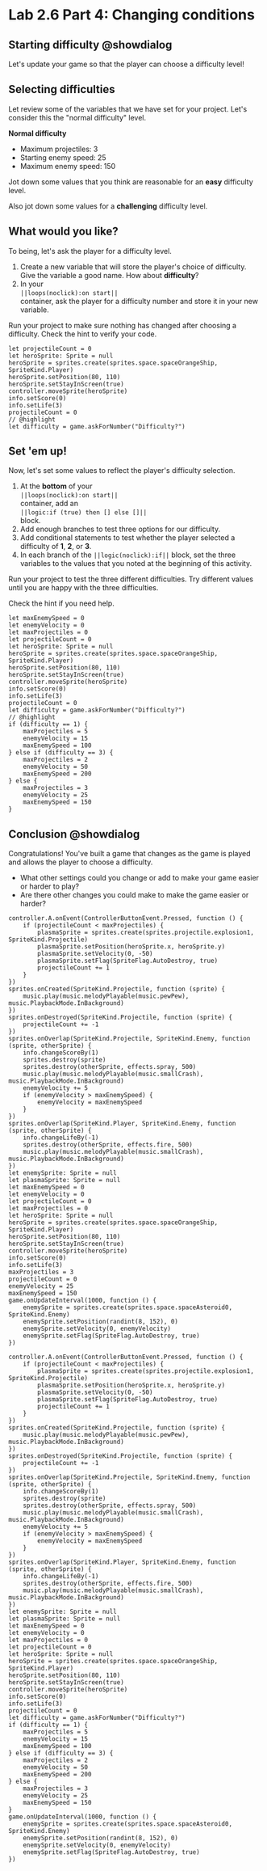 # Lab 2.6 Part 4: Changing conditions

## Starting difficulty @showdialog

Let's update your game so that the player can choose a difficulty level!

## Selecting difficulties

Let review some of the variables that we have set for your project.
Let's consider this the "normal difficulty" level.

**Normal difficulty**

-    Maximum projectiles: 3
-    Starting enemy speed: 25
-    Maximum enemy speed: 150

Jot down some values that you think are reasonable for an **easy** difficulty
level.

Also jot down some values for a **challenging** difficulty level.

## What would you like?

To being, let's ask the player for a difficulty level.

1.   Create a new variable that will store the player's choice of difficulty.
Give the variable a good name. How about **difficulty**?
1.   In your   
``||loops(noclick):on start||``   
container, ask the player for a
difficulty number and store it in your new variable.

Run your project to make sure nothing has changed after choosing a difficulty.
Check the hint to verify your code.

```blocks
let projectileCount = 0
let heroSprite: Sprite = null
heroSprite = sprites.create(sprites.space.spaceOrangeShip, SpriteKind.Player)
heroSprite.setPosition(80, 110)
heroSprite.setStayInScreen(true)
controller.moveSprite(heroSprite)
info.setScore(0)
info.setLife(3)
projectileCount = 0
// @highlight
let difficulty = game.askForNumber("Difficulty?")
```

## Set 'em up!

Now, let's set some values to reflect the player's difficulty selection.

1.   At the **bottom** of your   
``||loops(noclick):on start||``   
container, add an   
``||logic:if (true) then [] else []||``   
block.
1.   Add enough branches to test three options for our difficulty.
1.   Add conditional statements to test whether the player selected
a difficulty of **1**, **2**, or **3**.
1.   In each branch of the ``||logic(noclick):if||`` block,
set the three variables
to the values that you noted at the beginning of this activity.

Run your project to test the three different difficulties.
Try different values until you are happy with the three difficulties.

Check the hint if you need help.

```blocks
let maxEnemySpeed = 0
let enemyVelocity = 0
let maxProjectiles = 0
let projectileCount = 0
let heroSprite: Sprite = null
heroSprite = sprites.create(sprites.space.spaceOrangeShip, SpriteKind.Player)
heroSprite.setPosition(80, 110)
heroSprite.setStayInScreen(true)
controller.moveSprite(heroSprite)
info.setScore(0)
info.setLife(3)
projectileCount = 0
let difficulty = game.askForNumber("Difficulty?")
// @highlight
if (difficulty == 1) {
    maxProjectiles = 5
    enemyVelocity = 15
    maxEnemySpeed = 100
} else if (difficulty == 3) {
    maxProjectiles = 2
    enemyVelocity = 50
    maxEnemySpeed = 200
} else {
    maxProjectiles = 3
    enemyVelocity = 25
    maxEnemySpeed = 150
}
```

## Conclusion @showdialog

Congratulations! You've built a game that changes as the game is played and
allows the player to choose a difficulty.

-    What other settings could you change or add to make your game
easier or harder to play?
-    Are there other changes you could make to make the game easier or harder?

```template
controller.A.onEvent(ControllerButtonEvent.Pressed, function () {
    if (projectileCount < maxProjectiles) {
        plasmaSprite = sprites.create(sprites.projectile.explosion1, SpriteKind.Projectile)
        plasmaSprite.setPosition(heroSprite.x, heroSprite.y)
        plasmaSprite.setVelocity(0, -50)
        plasmaSprite.setFlag(SpriteFlag.AutoDestroy, true)
        projectileCount += 1
    }
})
sprites.onCreated(SpriteKind.Projectile, function (sprite) {
    music.play(music.melodyPlayable(music.pewPew), music.PlaybackMode.InBackground)
})
sprites.onDestroyed(SpriteKind.Projectile, function (sprite) {
    projectileCount += -1
})
sprites.onOverlap(SpriteKind.Projectile, SpriteKind.Enemy, function (sprite, otherSprite) {
    info.changeScoreBy(1)
    sprites.destroy(sprite)
    sprites.destroy(otherSprite, effects.spray, 500)
    music.play(music.melodyPlayable(music.smallCrash), music.PlaybackMode.InBackground)
    enemyVelocity += 5
    if (enemyVelocity > maxEnemySpeed) {
        enemyVelocity = maxEnemySpeed
    }
})
sprites.onOverlap(SpriteKind.Player, SpriteKind.Enemy, function (sprite, otherSprite) {
    info.changeLifeBy(-1)
    sprites.destroy(otherSprite, effects.fire, 500)
    music.play(music.melodyPlayable(music.smallCrash), music.PlaybackMode.InBackground)
})
let enemySprite: Sprite = null
let plasmaSprite: Sprite = null
let maxEnemySpeed = 0
let enemyVelocity = 0
let projectileCount = 0
let maxProjectiles = 0
let heroSprite: Sprite = null
heroSprite = sprites.create(sprites.space.spaceOrangeShip, SpriteKind.Player)
heroSprite.setPosition(80, 110)
heroSprite.setStayInScreen(true)
controller.moveSprite(heroSprite)
info.setScore(0)
info.setLife(3)
maxProjectiles = 3
projectileCount = 0
enemyVelocity = 25
maxEnemySpeed = 150
game.onUpdateInterval(1000, function () {
    enemySprite = sprites.create(sprites.space.spaceAsteroid0, SpriteKind.Enemy)
    enemySprite.setPosition(randint(8, 152), 0)
    enemySprite.setVelocity(0, enemyVelocity)
    enemySprite.setFlag(SpriteFlag.AutoDestroy, true)
})
```

```ghost
controller.A.onEvent(ControllerButtonEvent.Pressed, function () {
    if (projectileCount < maxProjectiles) {
        plasmaSprite = sprites.create(sprites.projectile.explosion1, SpriteKind.Projectile)
        plasmaSprite.setPosition(heroSprite.x, heroSprite.y)
        plasmaSprite.setVelocity(0, -50)
        plasmaSprite.setFlag(SpriteFlag.AutoDestroy, true)
        projectileCount += 1
    }
})
sprites.onCreated(SpriteKind.Projectile, function (sprite) {
    music.play(music.melodyPlayable(music.pewPew), music.PlaybackMode.InBackground)
})
sprites.onDestroyed(SpriteKind.Projectile, function (sprite) {
    projectileCount += -1
})
sprites.onOverlap(SpriteKind.Projectile, SpriteKind.Enemy, function (sprite, otherSprite) {
    info.changeScoreBy(1)
    sprites.destroy(sprite)
    sprites.destroy(otherSprite, effects.spray, 500)
    music.play(music.melodyPlayable(music.smallCrash), music.PlaybackMode.InBackground)
    enemyVelocity += 5
    if (enemyVelocity > maxEnemySpeed) {
        enemyVelocity = maxEnemySpeed
    }
})
sprites.onOverlap(SpriteKind.Player, SpriteKind.Enemy, function (sprite, otherSprite) {
    info.changeLifeBy(-1)
    sprites.destroy(otherSprite, effects.fire, 500)
    music.play(music.melodyPlayable(music.smallCrash), music.PlaybackMode.InBackground)
})
let enemySprite: Sprite = null
let plasmaSprite: Sprite = null
let maxEnemySpeed = 0
let enemyVelocity = 0
let maxProjectiles = 0
let projectileCount = 0
let heroSprite: Sprite = null
heroSprite = sprites.create(sprites.space.spaceOrangeShip, SpriteKind.Player)
heroSprite.setPosition(80, 110)
heroSprite.setStayInScreen(true)
controller.moveSprite(heroSprite)
info.setScore(0)
info.setLife(3)
projectileCount = 0
let difficulty = game.askForNumber("Difficulty?")
if (difficulty == 1) {
    maxProjectiles = 5
    enemyVelocity = 15
    maxEnemySpeed = 100
} else if (difficulty == 3) {
    maxProjectiles = 2
    enemyVelocity = 50
    maxEnemySpeed = 200
} else {
    maxProjectiles = 3
    enemyVelocity = 25
    maxEnemySpeed = 150
}
game.onUpdateInterval(1000, function () {
    enemySprite = sprites.create(sprites.space.spaceAsteroid0, SpriteKind.Enemy)
    enemySprite.setPosition(randint(8, 152), 0)
    enemySprite.setVelocity(0, enemyVelocity)
    enemySprite.setFlag(SpriteFlag.AutoDestroy, true)
})
```

